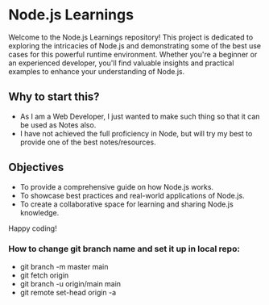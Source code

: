 # Node.js Learnings

Welcome to the Node.js Learnings repository! This project is dedicated to exploring the intricacies of Node.js and demonstrating some of the best use cases for this powerful runtime environment. Whether you're a beginner or an experienced developer, you'll find valuable insights and practical examples to enhance your understanding of Node.js.

## Why to start this?

- As I am a Web Developer, I just wanted to make such thing so that it can be used as Notes also.
- I have not achieved the full proficiency in Node, but will try my best to provide one of the best notes/resources.

## Objectives

- To provide a comprehensive guide on how Node.js works.
- To showcase best practices and real-world applications of Node.js.
- To create a collaborative space for learning and sharing Node.js knowledge.

Happy coding!


### How to change git branch name and set it up in local repo:

- git branch -m master main
- git fetch origin
- git branch -u origin/main main
- git remote set-head origin -a